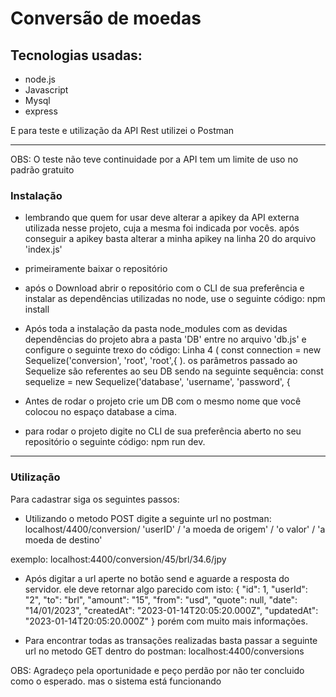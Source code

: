 # Conversão de moedas

## Tecnologias usadas:

- node.js
- Javascript
- Mysql
- express

E para teste e utilização da API Rest utilizei o Postman

<hr>

OBS: O teste não teve continuidade por a API tem um limite de uso no padrão gratuito

### Instalação

- lembrando que quem for usar deve alterar a apikey da API externa utilizada nesse projeto, cuja a mesma foi indicada por vocês. após conseguir a apikey basta alterar a minha apikey na linha 20 do arquivo 'index.js'

- primeiramente baixar o repositório
- após o Download abrir o repositório com o CLI de sua preferência e instalar as dependências utilizadas no node, use o seguinte código: npm install
- Após toda a instalação da pasta node_modules com as devidas dependências do projeto abra a pasta 'DB' entre no arquivo 'db.js'
e configure o seguinte trexo do código: Linha 4 ( const connection = new Sequelize('conversion', 'root', 'root',{ ). os parâmetros passado ao Sequelize são referentes ao seu DB sendo na seguinte sequência: const sequelize = new Sequelize('database', 'username', 'password', {
- Antes de rodar o projeto crie um DB com o mesmo nome que você colocou no espaço database a cima.
- para rodar o projeto digite no CLI de sua preferência aberto no seu repositório o seguinte código: npm run dev.

<hr>

### Utilização

Para cadastrar siga os seguintes passos:
- Utilizando o metodo POST digite a seguinte url no postman: localhost/4400/conversion/ 'userID' / 'a moeda de origem' / 'o valor' / 'a moeda de destino'

exemplo: localhost:4400/conversion/45/brl/34.6/jpy

- Após digitar a url aperte no botão send e aguarde a resposta do servidor. ele deve retornar algo parecido com isto: 
{
        "id": 1,
        "userId": "2",
        "to": "brl",
        "amount": "15",
        "from": "usd",
        "quote": null,
        "date": "14/01/2023",
        "createdAt": "2023-01-14T20:05:20.000Z",
        "updatedAt": "2023-01-14T20:05:20.000Z"
    }
porém com muito mais informações.

- Para encontrar todas as transações realizadas basta passar a seguinte url no metodo GET dentro do postman: localhost:4400/conversions


OBS: Agradeço pela oportunidade e peço perdão por não ter concluido como o esperado. mas o sistema está funcionando